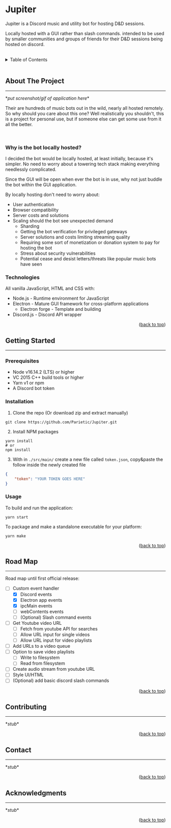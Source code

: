 # Jupiter <!-- omit in toc -->

Jupiter is a Discord music and utility bot for hosting D&D sessions.

Locally hosted with a GUI rather than slash commands. intended to be used by smaller communities and groups of friends for their D&D sessions being hosted on discord.

<br>
<details>
<summary>Table of Contents</summary>

- [About The Project](#about-the-project)
  - [Why is the bot locally hosted?](#why-is-the-bot-locally-hosted)
  - [Technologies](#technologies)
- [Getting Started](#getting-started)
  - [Prerequisites](#prerequisites)
  - [Installation](#installation)
  - [Usage](#usage)
- [Road Map](#road-map)
- [Contributing](#contributing)
- [Contact](#contact)
- [Acknowledgments](#acknowledgments)

</details>
<br>

## About The Project

---

\**put screenshot/gif of application here*\*

Their are hundreds of music bots out in the wild, nearly all hosted remotely. So why should you care about this one? Well realistically you shouldn't, this is a project for personal use, but if someone else can get some use from it all the better.

<br>

### Why is the bot locally hosted?

I decided the bot would be locally hosted, at least initially, because it's simpler. No need to worry about a towering tech stack making everything needlessly complicated.

Since the GUI will be open when ever the bot is in use, why not just buddle the bot within the GUI application.

By locally hosting don't need to worry about:

- User authentication
- Browser compatibility
- Server costs and solutions
- Scaling should the bot see unexpected demand
  - Sharding
  - Getting the bot verification for privileged gateways
  - Server solutions and costs limiting streaming quality
  - Requiring some sort of monetization or donation system to pay for hosting the bot
  - Stress about security vulnerabilities
  - Potential cease and desist letters/threats like popular music bots have seen

### Technologies

All vanilla JavaScript, HTML and CSS with:

- Node.js - Runtime environment for JavaScript
- Electron - Mature GUI framework for cross-platform applications
  - Electron forge - Template and building
- Discord.js - Discord API wrapper

<p align="right">(<a href="#jupiter">back to top</a>)</p>

## Getting Started

---

### Prerequisites

- Node v16.14.2 (LTS) or higher
- VC 2015 C++ build tools or higher
- Yarn v1 or npm
- A Discord bot token

### Installation

<!-- markdownlint-disable MD029 -->
1. Clone the repo (Or download zip and extract manually)

```cli
git clone https://github.com/Parietic/Jupiter.git
```

2. Install NPM packages

```cli
yarn install
# or
npm install
```

3. With in `./src/main/` create a new file called `token.json`, copy&paste the follow inside the newly created file

```json
{
    "token": "YOUR TOKEN GOES HERE"
}
```
<!-- markdownlint-enable MD029 -->

### Usage

To build and run the application:

```cli
yarn start
```

To package and make a standalone executable for your platform:

```cli
yarn make
```

<p align="right">(<a href="#jupiter">back to top</a>)</p>

## Road Map

---

Road map until first official release:

- [ ] Custom event handler
  - [x] Discord events
  - [x] Electron app events
  - [x] ipcMain events
  - [ ] webContents events
  - [ ] (Optional) Slash command events
- [ ] Get Youtube video URL
  - [ ] Fetch from youtube API for searches
  - [ ] Allow URL input for single videos
  - [ ] Allow URL input for video playlists
- [ ] Add URLs to a video queue
- [ ] Option to save video playlists
  - [ ] Write to filesystem
  - [ ] Read from filesystem
- [ ] Create audio stream from youtube URL
- [ ] Style UI/HTML
- [ ] (Optional) add basic discord slash commands

<p align="right">(<a href="#jupiter">back to top</a>)</p>

## Contributing

---

\**stub*\*

<p align="right">(<a href="#jupiter">back to top</a>)</p>

## Contact

---

\**stub*\*

<p align="right">(<a href="#jupiter">back to top</a>)</p>

## Acknowledgments

---

\**stub*\*

<p align="right">(<a href="#jupiter">back to top</a>)</p>
